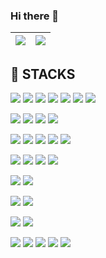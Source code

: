 ### Hi there 👋

| <img align="center" src="https://github-readme-stats.vercel.app/api?username=KimTaeKwon&hide=stars,contribs&show_icons=true&theme=dark" /> | <img align="center" src="https://github-readme-stats.vercel.app/api/top-langs/?username=KimTaeKwon&layout=compact&theme=dark" /> |
| ------------- | ------------- |

## 🦾 STACKS

<a><img src="https://img.shields.io/badge/HTML5-E34F26?style=flat-square&logo=HTML5&logoColor=white"/></a>
<a><img src="https://img.shields.io/badge/CSS3-1572B6?style=flat-square&logo=CSS3&logoColor=white"/></a>
<a><img src="https://img.shields.io/badge/Sass-CC6699?style=flat-square&logo=Sass&logoColor=white"/></a>
<a><img src="https://img.shields.io/badge/JavaScript-F7DF1E?style=flat-square&logo=JavaScript&logoColor=white"/></a>
<a><img src="https://img.shields.io/badge/jQuery-0769AD?style=flat-square&logo=jQuery&logoColor=white"/></a>
<a><img src="https://img.shields.io/badge/Bootstrap-7952B3?style=flat-square&logo=Bootstrap&logoColor=white"/></a>
<a><img src="https://img.shields.io/badge/WordPress-21759B?style=flat-square&logo=WordPress&logoColor=white"/></a>

<a><img src="https://img.shields.io/badge/Semantic Web-005A9C?style=flat-square&logo=SemanticWeb&logoColor=white"/></a>
<a><img src="https://img.shields.io/badge/W3C-005A9C?style=flat-square&logo=W3C&logoColor=white"/></a>
<a><img src="https://img.shields.io/badge/WebAssembly-654FF0?style=flat-square&logo=WebAssembly&logoColor=white"/></a>
<a><img src="https://img.shields.io/badge/PWA-5A0FC8?style=flat-square&logo=PWA&logoColor=white"/></a>

<a><img src="https://img.shields.io/badge/PHP-777BB4?style=flat-square&logo=PHP&logoColor=white"/></a>
<a><img src="https://img.shields.io/badge/Laravel-FF2D20?style=flat-square&logo=Laravel&logoColor=white"/></a>
<a><img src="https://img.shields.io/badge/CodeIgniter-EF4223?style=flat-square&logo=CodeIgniter&logoColor=white"/></a>
<a><img src="https://img.shields.io/badge/phpMyAdmin-6C78AF?style=flat-square&logo=phpMyAdmin&logoColor=white"/></a>
<a><img src="https://img.shields.io/badge/MySQL-4479A1?style=flat-square&logo=MySQL&logoColor=white"/></a>

<a><img src="https://img.shields.io/badge/Spring-6DB33F?style=flat-square&logo=Spring&logoColor=white"/></a>
<a><img src="https://img.shields.io/badge/Thymeleaf-005F0F?style=flat-square&logo=Thymeleaf&logoColor=white"/></a>
<a><img src="https://img.shields.io/badge/Jenkins-D24939?style=flat-square&logo=Jenkins&logoColor=white"/></a>
<a><img src="https://img.shields.io/badge/Amazon S3-569A31?style=flat-square&logo=AmazonS3&logoColor=white"/></a>

<a><img src="https://img.shields.io/badge/Git-F05032?style=flat-square&logo=Git&logoColor=white"/></a>
<a><img src="https://img.shields.io/badge/GitHub-181717?style=flat-square&logo=GitHub&logoColor=white"/></a>

<a><img src="https://img.shields.io/badge/Visual Studio Code-007ACC?style=flat-square&logo=VisualStudioCode&logoColor=white"/></a>
<a><img src="https://img.shields.io/badge/WebStorm-000000?style=flat-square&logo=WebStorm&logoColor=white"/></a>

<a><img src="https://img.shields.io/badge/Adobe Photoshop-31A8FF?style=flat-square&logo=AdobePhotoshop&logoColor=white"/></a>
<a><img src="https://img.shields.io/badge/Adobe XD-FF61F6?style=flat-square&logo=AdobeXD&logoColor=white"/></a>

<a><img src="https://img.shields.io/badge/Slack-4A154B?style=flat-square&logo=Slack&logoColor=white"/></a>
<a><img src="https://img.shields.io/badge/Jira-0052CC?style=flat-square&logo=Jira&logoColor=white"/></a>
<a><img src="https://img.shields.io/badge/Confluence-172B4D?style=flat-square&logo=Confluence&logoColor=white"/></a>
<a><img src="https://img.shields.io/badge/Notion-000000?style=flat-square&logo=Notion&logoColor=white"/></a>
<a><img src="https://img.shields.io/badge/InVision-FF3366?style=flat-square&logo=InVision&logoColor=white"/></a>






<!--
**KimTaeKwon/KimTaeKwon** is a ✨ _special_ ✨ repository because its `README.md` (this file) appears on your GitHub profile.

Here are some ideas to get you started:

- 🔭 I’m currently working on ...
- 🌱 I’m currently learning ...
- 👯 I’m looking to collaborate on ...
- 🤔 I’m looking for help with ...
- 💬 Ask me about ...
- 📫 How to reach me: ...
- 😄 Pronouns: ...
- ⚡ Fun fact: ...
-->
